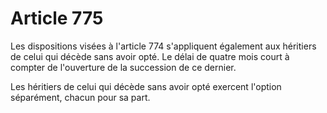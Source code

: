 # Article 775

Les dispositions visées à l'article 774 s'appliquent également aux héritiers de celui qui décède sans avoir opté. Le délai de quatre mois court à compter de l'ouverture de la succession de ce dernier.

Les héritiers de celui qui décède sans avoir opté exercent l'option séparément, chacun pour sa part.

